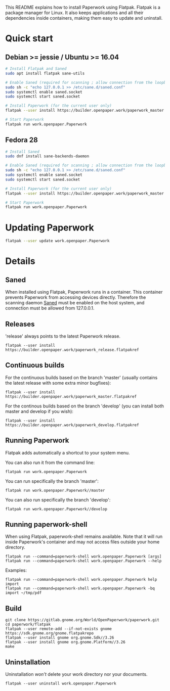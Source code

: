 This README explains how to install Paperwork using Flatpak.
Flatpak is a package manager for Linux. It also keeps applications and all their
dependencies inside containers, making them easy to update and uninstall.


# Quick start

## Debian >= jessie / Ubuntu >= 16.04

```sh
# Install Flatpak and Saned
sudo apt install flatpak sane-utils

# Enable Saned (required for scanning ; allow connection from the loopback only)
sudo sh -c "echo 127.0.0.1 >> /etc/sane.d/saned.conf"
sudo systemctl enable saned.socket
sudo systemctl start saned.socket

# Install Paperwork (for the current user only)
flatpak --user install https://builder.openpaper.work/paperwork_master.flatpakref

# Start Paperwork
flatpak run work.openpaper.Paperwork
```

## Fedora 28

```sh
# Install Saned
sudo dnf install sane-backends-daemon

# Enable Saned (required for scanning ; allow connection from the loopback only)
sudo sh -c "echo 127.0.0.1 >> /etc/sane.d/saned.conf"
sudo systemctl enable saned.socket
sudo systemctl start saned.socket

# Install Paperwork (for the current user only)
flatpak --user install https://builder.openpaper.work/paperwork_master.flatpakref

# Start Paperwork
flatpak run work.openpaper.Paperwork
```

# Updating Paperwork

```sh
flatpak --user update work.openpaper.Paperwork
```

# Details

## Saned

When installed using Flatpak, Paperwork runs in a container. This container prevents
Paperwork from accessing devices directly. Therefore the scanning daemon
[Saned](https://linux.die.net/man/1/saned) must be enabled on the host system,
and connection must be allowed from 127.0.0.1.

## Releases

'release' always points to the latest Paperwork release.

```shell
flatpak --user install https://builder.openpaper.work/paperwork_release.flatpakref
```

## Continuous builds

For the continuous builds based on the branch 'master' (usually contains the latest
release with some extra minor bugfixes):

```shell
flatpak --user install https://builder.openpaper.work/paperwork_master.flatpakref
```

For the continous builds based on the branch 'develop' (you can install both master
and develop if you wish):

```shell
flatpak --user install https://builder.openpaper.work/paperwork_develop.flatpakref
```

## Running Paperwork

Flatpak adds automatically a shortcut to your system menu.

You can also run it from the command line:

```shell
flatpak run work.openpaper.Paperwork
```

You can run specifically the branch 'master':

```shell
flatpak run work.openpaper.Paperwork//master
```

You can also run specifically the branch 'develop':

```shell
flatpak run work.openpaper.Paperwork//develop
```

## Running paperwork-shell

When using Flatpak, paperwork-shell remains available. Note that it will run
inside Paperwork's container and may not access files outside your home
directory.

```shell
flatpak run --command=paperwork-shell work.openpaper.Paperwork [args]
flatpak run --command=paperwork-shell work.openpaper.Paperwork --help
```

Examples:

```shell
flatpak run --command=paperwork-shell work.openpaper.Paperwork help import
flatpak run --command=paperwork-shell work.openpaper.Paperwork -bq import ~/tmp/pdf
```


## Build

```shell
git clone https://gitlab.gnome.org/World/OpenPaperwork/paperwork.git
cd paperwork/flatpak
flatpak --user remote-add --if-not-exists gnome https://sdk.gnome.org/gnome.flatpakrepo
flatpak --user install gnome org.gnome.Sdk//3.26
flatpak --user install gnome org.gnome.Platform//3.26
make
```


## Uninstallation

Uninstallation *won't* delete your work directory nor your documents.

```ahell
flatpak --user uninstall work.openpaper.Paperwork
```
